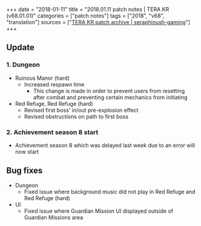 +++
date = "2018-01-11"
title = "2018.01.11 patch notes | TERA KR (v68.01.01)"
categories = ["patch notes"]
tags = ["2018", "v68", "translation"]
sources = ["[TERA KR patch archive | seraphinush-gaming](/ko/patch/2018/v68-01-01)"]
+++

## Update

### **1.** Dungeon
- Ruinous Manor (hard)
  - Increased respawn time
    - This change is made in order to prevent users from resetting after combat and preventing certain mechanics from initiating
- Red Refuge, Red Refuge (hard)
  - Revised first boss' in/out pre-explosion effect
  - Revised obstructions on path to first boss

### **2.** Achievement season 8 start
- Achievement season 8 which was delayed last week due to an error will now start

## Bug fixes

- Dungeon
  - Fixed issue where background music did not play in Red Refuge and Red Refuge (hard)
- UI
  - Fixed issue where Guardian Mission UI displayed outside of Guardian Missions area
